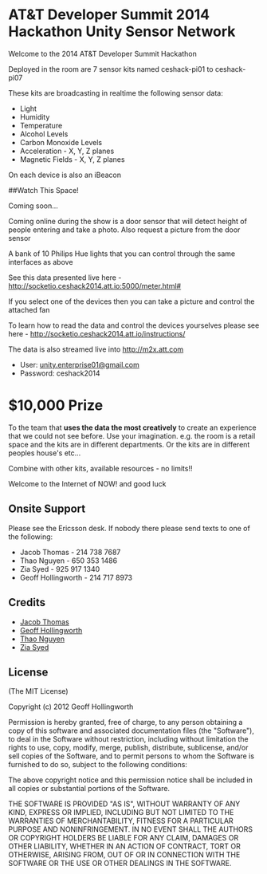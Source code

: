# AT&T Developer Summit 2014 Hackathon Unity Sensor Network

Welcome to the 2014 AT&T Developer Summit Hackathon

Deployed in the room are 7 sensor kits named ceshack-pi01 to ceshack-pi07

These kits are broadcasting in realtime the following sensor data:

* Light
* Humidity
* Temperature
* Alcohol Levels
* Carbon Monoxide Levels
* Acceleration - X, Y, Z planes
* Magnetic Fields - X, Y, Z planes

On each device is also an iBeacon

##Watch This Space!

Coming soon...

Coming online during the show is a door sensor that will detect height of people entering and take a photo.  Also request a picture from the door sensor

A bank of 10 Philips Hue lights that you can control through the same interfaces as above

See this data presented live here - http://socketio.ceshack2014.att.io:5000/meter.html#

If you select one of the devices then you can take a picture and control the attached fan

To learn how to read the data and control the devices yourselves please see here - http://socketio.ceshack2014.att.io/instructions/

The data is also streamed live into http://m2x.att.com
* User: unity.enterprise01@gmail.com
* Password: ceshack2014

# $10,000 Prize

To the team that **uses the data the most creatively** to create an experience that we could not see before. Use your imagination. e.g. the room is a retail space and the kits are in different departments.  Or the kits are in different peoples house's etc...

Combine with other kits, available resources - no limits!!

Welcome to the Internet of NOW! and good luck

## Onsite Support

Please see the Ericsson desk.  If nobody there please send texts to one of the following:

  - Jacob Thomas - 214 738 7687
  - Thao Nguyen - 650 353 1486
  - Zia Syed - 925 917 1340
  - Geoff Hollingworth - 214 717 8973

## Credits

  - [Jacob Thomas](http://github.com/bjacobt)
  - [Geoff Hollingworth](http://github.com/eusholli)
  - [Thao Nguyen](http://github.com/boulethao)
  - [Zia Syed](http://github.com/ztsyed)

## License

(The MIT License)

Copyright (c) 2012 Geoff Hollingworth

Permission is hereby granted, free of charge, to any person obtaining a copy of
this software and associated documentation files (the "Software"), to deal in
the Software without restriction, including without limitation the rights to
use, copy, modify, merge, publish, distribute, sublicense, and/or sell copies of
the Software, and to permit persons to whom the Software is furnished to do so,
subject to the following conditions:

The above copyright notice and this permission notice shall be included in all
copies or substantial portions of the Software.

THE SOFTWARE IS PROVIDED "AS IS", WITHOUT WARRANTY OF ANY KIND, EXPRESS OR
IMPLIED, INCLUDING BUT NOT LIMITED TO THE WARRANTIES OF MERCHANTABILITY, FITNESS
FOR A PARTICULAR PURPOSE AND NONINFRINGEMENT. IN NO EVENT SHALL THE AUTHORS OR
COPYRIGHT HOLDERS BE LIABLE FOR ANY CLAIM, DAMAGES OR OTHER LIABILITY, WHETHER
IN AN ACTION OF CONTRACT, TORT OR OTHERWISE, ARISING FROM, OUT OF OR IN
CONNECTION WITH THE SOFTWARE OR THE USE OR OTHER DEALINGS IN THE SOFTWARE.
